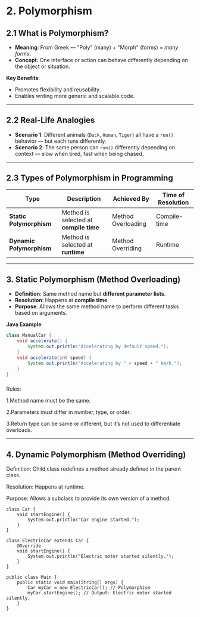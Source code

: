 # 2. Polymorphism

## 2.1 What is Polymorphism?

- **Meaning**: From Greek — "Poly" (many) + "Morph" (forms) = _many forms_.
- **Concept**: One interface or action can behave differently depending on the object or situation.

**Key Benefits**:

- Promotes flexibility and reusability.
- Enables writing more generic and scalable code.
    
---

## 2.2 Real-Life Analogies

- **Scenario 1**: Different animals (`Duck`, `Human`, `Tiger`) all have a `run()` behavior — but each runs differently.
- **Scenario 2**: The same person can `run()` differently depending on context — slow when tired, fast when being chased.

---

## 2.3 Types of Polymorphism in Programming

| Type                     | Description                            | Achieved By        | Time of Resolution |
| ------------------------ | -------------------------------------- | ------------------ | ------------------ |
| **Static Polymorphism**  | Method is selected at **compile time** | Method Overloading | Compile-time       |
| **Dynamic Polymorphism** | Method is selected at **runtime**      | Method Overriding  | Runtime            |

---

## 3. Static Polymorphism (Method Overloading)

- **Definition**: Same method name but **different parameter lists**.
- **Resolution**: Happens at **compile time**.
- **Purpose**: Allows the same method name to perform different tasks based on arguments.

**Java Example**:

```java
class ManualCar {
    void accelerate() {
        System.out.println("Accelerating by default speed.");
    }
    void accelerate(int speed) {
        System.out.println("Accelerating by " + speed + " km/h.");
    }
}

```

###

Rules:

1.Method name must be the same.

2.Parameters must differ in number, type, or order.

3.Return type can be same or different, but it’s not used to differentiate overloads.

---

## 4. Dynamic Polymorphism (Method Overriding)

Definition: Child class redefines a method already defined in the parent class.

Resolution: Happens at runtime.

Purpose: Allows a subclass to provide its own version of a method.

```
class Car {
    void startEngine() {
        System.out.println("Car engine started.");
    }
}

class ElectricCar extends Car {
    @Override
    void startEngine() {
        System.out.println("Electric motor started silently.");
    }
}

public class Main {
    public static void main(String[] args) {
        Car myCar = new ElectricCar(); // Polymorphism
        myCar.startEngine(); // Output: Electric motor started silently.
    }
}
```
